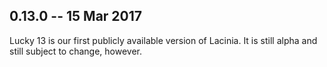 ## 0.13.0 -- 15 Mar 2017

Lucky 13 is our first publicly available version of Lacinia.
It is still alpha and still subject to change, however.
